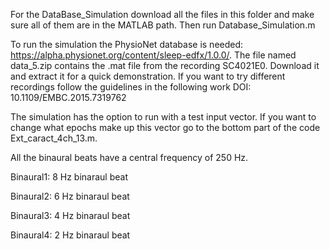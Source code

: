 For the DataBase_Simulation download all the files in this folder and make sure all of them are in the MATLAB path.
Then run Database_Simulation.m

To run the simulation the PhysioNet database is needed: https://alpha.physionet.org/content/sleep-edfx/1.0.0/. 
The file named data_5.zip contains the .mat file from the recording SC4021E0. Download it and extract it for a quick demonstration. 
If you want to try different recordings follow the guidelines in the following work DOI: 10.1109/EMBC.2015.7319762

The simulation has the option to run with a test input vector. If you want to change what epochs make up this vector go to the 
bottom part of the code Ext_caract_4ch_13.m.

All the binaural beats have a central frequency of 250 Hz.

Binaural1: 8 Hz binaraul beat 

Binaural2: 6 Hz binaraul beat 

Binaural3: 4 Hz binaraul beat 

Binaural4: 2 Hz binaraul beat
